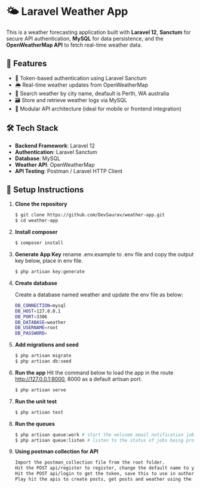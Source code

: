 # 🌤️ Laravel Weather App

This is a weather forecasting application built with **Laravel 12**, **Sanctum** for secure API authentication, **MySQL** for data persistence, and the **OpenWeatherMap API** to fetch real-time weather data.

## 🚀 Features

- 🔐 Token-based authentication using Laravel Sanctum
- 🌦️ Real-time weather updates from OpenWeatherMap
- 📍 Search weather by city name, deafault is Perth, WA australia
- 🗃️ Store and retrieve weather logs via MySQL
- 🧩 Modular API architecture (ideal for mobile or frontend integration)

## 🛠️ Tech Stack

- **Backend Framework**: Laravel 12
- **Authentication**: Laravel Sanctum
- **Database**: MySQL
- **Weather API**: OpenWeatherMap
- **API Testing**: Postman / Laravel HTTP Client

## 🔧 Setup Instructions

1. **Clone the repository**  
   ```bash
   $ git clone https://github.com/DevSaurav/weather-app.git
   $ cd weather-app

2. **Install composer**  
   ```bash
   $ composer install
   
3. **Generate App Key** 
   rename .env.example to .env file and copy the output key below, place in env file. 
   ```bash
   $ php artisan key:generate
   

4. **Create database**  
   
   Create a database named weather and update the env file as below:
   ```bash
   DB_CONNECTION=mysql
   DB_HOST=127.0.0.1
   DB_PORT=3306
   DB_DATABASE=weather
   DB_USERNAME=root
   DB_PASSWORD=

5. **Add migrations and seed**  
   ```bash
   $ php artisan migrate
   $ php artisan db:seed

6. **Run the app**
   Hit the command below to load the app in the route http://127.0.0.1:8000, 8000 as a default artisan port.
   ```bash
   $ php artisan serve

7. **Run the unit test**  
   ```bash
   $ php artisan test

8. **Run the queues**  
   ```bash
   $ php artisan queue:work # start the welcome email notification job, use --queue=UpdateWeatherData to start a job for weather update
   $ php artisan queue:listen # listen to the status of jobs being processed, use --queue=UpdateWeatherData to listen to the jobs from weather update

9. **Using postman collection for API**  
   ```bash
   Import the postman_collection file from the root folder.
   Hit the POST api/register to register, change the default name to your name.
   Hit the POST api/login to get the token, save this to use in authorization header as a Bearer token.
   Play hit the apis to create posts, get posts and weather using the token above.


